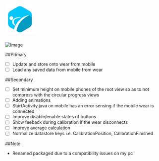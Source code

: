 ![Logo](mobile/src/main/res/drawable-xhdpi/ic_launcher.png)
========

![Image](wear/models/moto-360-2-cropped.jpg)

##Primary
- [ ] Update and store onto wear from mobile
- [ ] Load any saved data from mobile from wear

##Secondary
- [ ] Set minimum height on mobile phones of the root view so as to not compress with the circular progress views
- [ ] Adding animations
- [ ] StartActivity.java on mobile has an error sensing if the mobile wear is connected
- [ ] Improve disable/enable states of buttons
- [ ] Show feeback during calibration if the wear disconnects
- [ ] Improve average calculation
- [ ] Normalize datastore keys i.e. CalibrationPosition, CalibrationFinished

##Note
- Renamed packaged due to a compatibility issues on my pc
